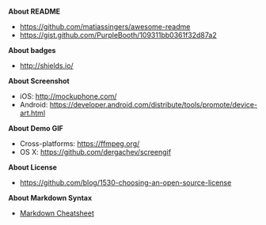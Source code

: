 **About README**

- https://github.com/matiassingers/awesome-readme
- https://gist.github.com/PurpleBooth/109311bb0361f32d87a2

**About badges**

- http://shields.io/

**About Screenshot**

- iOS: http://mockuphone.com/
- Android: https://developer.android.com/distribute/tools/promote/device-art.html

**About Demo GIF**

- Cross-platforms: https://ffmpeg.org/
- OS X: https://github.com/dergachev/screengif

**About License**

- https://github.com/blog/1530-choosing-an-open-source-license


**About Markdown Syntax**

- [Markdown Cheatsheet](https://github.com/adam-p/markdown-here/wiki/Markdown-Cheatsheet)
